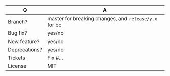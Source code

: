 | Q             | A                                                                        |
|---------------|--------------------------------------------------------------------------|
| Branch?       | master for breaking changes, and `release/y.x` for bc <!-- see below --> |
| Bug fix?      | yes/no                                                                   |
| New feature?  | yes/no <!-- please update /CHANGELOG.md files -->                        |
| Deprecations? | yes/no <!-- please update UPGRADE-*.md and /CHANGELOG.md files -->       |
| Tickets       | Fix #... <!-- prefix each issue number with "Fix #", -->                 |
| License       | MIT                                                                      |

<!--
Replace this notice by a short README for your feature/bugfix.
This will help reviewers and should be a good start for the documentation.

For bug fixes and new features, that does not break BC, please base your PR 
from the `release/y.x` branch. For BC breaks, please base your PR from the 
`master` branch.

Always add tests and ensure they pass.
-->
